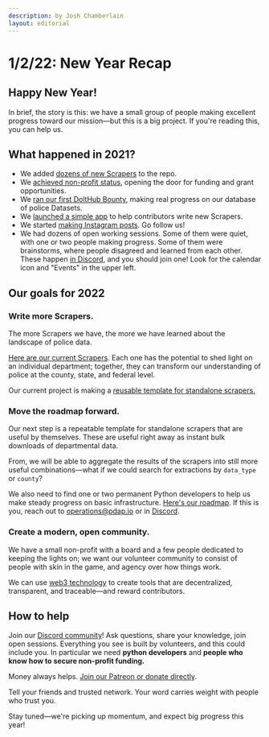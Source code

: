 ```yaml
---
description: by Josh Chamberlain
layout: editorial
---
```


# 1/2/22: New Year Recap

## Happy New Year!

In brief, the story is this: we have a small group of people making excellent progress toward our mission—but this is a big project. If you're reading this, you can help us.

## What happened in 2021?

* We added [dozens of new Scrapers](https://github.com/Police-Data-Accessibility-Project/PDAP-Scrapers) to the repo.
* We [achieved non-profit status](9-18-21-501c3-approval.md), opening the door for funding and grant opportunities.
* We [ran our first DoltHub Bounty](5-20-21-dolthub-bounty.md), making real progress on our database of police Datasets.
* We [launched a simple app](5-7-21-alpha-app-launched.md) to help contributors write new Scrapers.
* We started [making Instagram posts](https://www.instagram.com/pdap.io/). Go follow us!
* We had dozens of open working sessions. Some of them were quiet, with one or two people making progress. Some of them were brainstorms, where people disagreed and learned from each other. These happen [in Discord](https://discord.gg/wMqex8nKZJ), and you should join one! Look for the calendar icon and "Events" in the upper left.

## Our goals for 2022

### Write more Scrapers.

The more Scrapers we have, the more we have learned about the landscape of police data.

[Here are our current Scrapers](https://github.com/Police-Data-Accessibility-Project/PDAP-Scrapers). Each one has the potential to shed light on an individual department; together, they can transform our understanding of police at the county, state, and federal level.

Our current project is making a [reusable template for standalone scrapers.](https://github.com/Police-Data-Accessibility-Project/PDAP-Scrapers/issues/167)&#x20;

### Move the roadmap forward.

Our next step is a repeatable template for standalone scrapers that are useful by themselves. These are useful right away as instant bulk downloads of departmental data.

From, we will be able to aggregate the results of the scrapers into still more useful combinations—what if we could search for extractions by `data_type` or `county`?

We also need to find one or two permanent Python developers to help us make steady progress on basic infrastructure. [Here's our roadmap](https://github.com/orgs/Police-Data-Accessibility-Project/projects/17). If this is you, reach out to [operations@pdap.io](mailto:operations@pdap.io) or in [Discord](https://discord.gg/wMqex8nKZJ).

### Create a modern, open community.

We have a small non-profit with a board and a few people dedicated to keeping the lights on; we want our volunteer community to consist of people with skin in the game, and agency over how things work.

We can use [web3 technology](https://github.com/Police-Data-Accessibility-Project/planning/labels/web3) to create tools that are decentralized, transparent, and traceable—and reward contributors.

## How to help

Join our [Discord community](https://discord.gg/wMqex8nKZJ)! Ask questions, share your knowledge, join open sessions. Everything you see is built by volunteers, and this could include you. In particular we need **python developers** and **people who know how to secure non-profit funding.**

Money always helps. [Join our Patreon or donate directly](https://pdap.io/contribute.html).

Tell your friends and trusted network. Your word carries weight with people who trust you.

Stay tuned—we're picking up momentum, and expect big progress this year!
